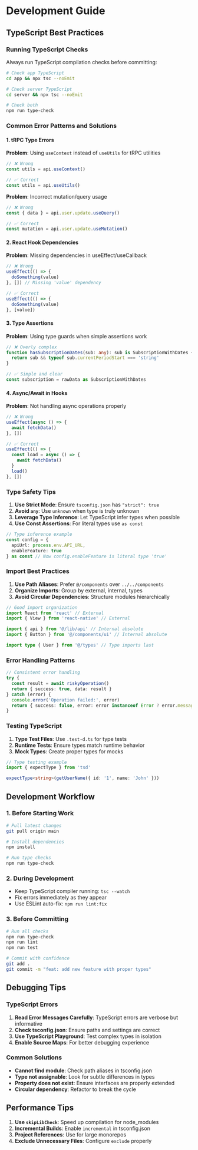 # Development Guide

## TypeScript Best Practices

### Running TypeScript Checks

Always run TypeScript compilation checks before committing:

```bash
# Check app TypeScript
cd app && npx tsc --noEmit

# Check server TypeScript  
cd server && npx tsc --noEmit

# Check both
npm run type-check
```

### Common Error Patterns and Solutions

#### 1. tRPC Type Errors

**Problem**: Using `useContext` instead of `useUtils` for tRPC utilities

```typescript
// ❌ Wrong
const utils = api.useContext()

// ✅ Correct
const utils = api.useUtils()
```

**Problem**: Incorrect mutation/query usage

```typescript
// ❌ Wrong
const { data } = api.user.update.useQuery()

// ✅ Correct
const mutation = api.user.update.useMutation()
```

#### 2. React Hook Dependencies

**Problem**: Missing dependencies in useEffect/useCallback

```typescript
// ❌ Wrong
useEffect(() => {
  doSomething(value)
}, []) // Missing 'value' dependency

// ✅ Correct
useEffect(() => {
  doSomething(value)
}, [value])
```

#### 3. Type Assertions

**Problem**: Using type guards when simple assertions work

```typescript
// ❌ Overly complex
function hasSubscriptionDates(sub: any): sub is SubscriptionWithDates {
  return sub && typeof sub.currentPeriodStart === 'string'
}

// ✅ Simple and clear
const subscription = rawData as SubscriptionWithDates
```

#### 4. Async/Await in Hooks

**Problem**: Not handling async operations properly

```typescript
// ❌ Wrong
useEffect(async () => {
  await fetchData()
}, [])

// ✅ Correct
useEffect(() => {
  const load = async () => {
    await fetchData()
  }
  load()
}, [])
```

### Type Safety Tips

1. **Use Strict Mode**: Ensure `tsconfig.json` has `"strict": true`
2. **Avoid `any`**: Use `unknown` when type is truly unknown
3. **Leverage Type Inference**: Let TypeScript infer types when possible
4. **Use Const Assertions**: For literal types use `as const`

```typescript
// Type inference example
const config = {
  apiUrl: process.env.API_URL,
  enableFeature: true
} as const // Now config.enableFeature is literal type 'true'
```

### Import Best Practices

1. **Use Path Aliases**: Prefer `@/components` over `../../components`
2. **Organize Imports**: Group by external, internal, types
3. **Avoid Circular Dependencies**: Structure modules hierarchically

```typescript
// Good import organization
import React from 'react' // External
import { View } from 'react-native' // External

import { api } from '@/lib/api' // Internal absolute
import { Button } from '@/components/ui' // Internal absolute

import type { User } from '@/types' // Type imports last
```

### Error Handling Patterns

```typescript
// Consistent error handling
try {
  const result = await riskyOperation()
  return { success: true, data: result }
} catch (error) {
  console.error('Operation failed:', error)
  return { success: false, error: error instanceof Error ? error.message : 'Unknown error' }
}
```

### Testing TypeScript

1. **Type Test Files**: Use `.test-d.ts` for type tests
2. **Runtime Tests**: Ensure types match runtime behavior
3. **Mock Types**: Create proper types for mocks

```typescript
// Type testing example
import { expectType } from 'tsd'

expectType<string>(getUserName({ id: '1', name: 'John' }))
```

## Development Workflow

### 1. Before Starting Work

```bash
# Pull latest changes
git pull origin main

# Install dependencies
npm install

# Run type checks
npm run type-check
```

### 2. During Development

- Keep TypeScript compiler running: `tsc --watch`
- Fix errors immediately as they appear
- Use ESLint auto-fix: `npm run lint:fix`

### 3. Before Committing

```bash
# Run all checks
npm run type-check
npm run lint
npm run test

# Commit with confidence
git add .
git commit -m "feat: add new feature with proper types"
```

## Debugging Tips

### TypeScript Errors

1. **Read Error Messages Carefully**: TypeScript errors are verbose but informative
2. **Check tsconfig.json**: Ensure paths and settings are correct
3. **Use TypeScript Playground**: Test complex types in isolation
4. **Enable Source Maps**: For better debugging experience

### Common Solutions

- **Cannot find module**: Check path aliases in tsconfig.json
- **Type not assignable**: Look for subtle differences in types
- **Property does not exist**: Ensure interfaces are properly extended
- **Circular dependency**: Refactor to break the cycle

## Performance Tips

1. **Use `skipLibCheck`**: Speed up compilation for node_modules
2. **Incremental Builds**: Enable `incremental` in tsconfig.json
3. **Project References**: Use for large monorepos
4. **Exclude Unnecessary Files**: Configure `exclude` properly